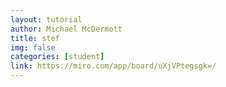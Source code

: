 ```yaml
---
layout: tutorial
author: Michael McDermott
title: stef
img: false
categories: [student]
link: https://miro.com/app/board/uXjVPtegsgk=/
---
```

